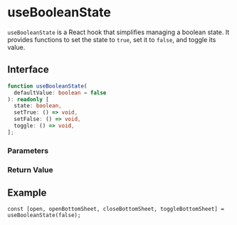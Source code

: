 # useBooleanState

`useBooleanState` is a React hook that simplifies managing a boolean state. It provides functions to set the state to `true`, set it to `false`, and toggle its value.

## Interface

```ts
function useBooleanState(
  defaultValue: boolean = false
): readonly [
  state: boolean,
  setTrue: () => void,
  setFalse: () => void,
  toggle: () => void,
];
```

### Parameters

<Interface
  name="defaultValue"
  type="boolean"
  description="The initial value of the state. Defaults to <code>false</code>."
/>

### Return Value

<Interface
  name=""
  type="readonly [state: boolean, setTrue: () => void, setFalse: () => void, toggle: () => void]"
  description="tuple containing:"
  :nested="[
    {
      name: 'state',
      type: 'boolean',
      required: false,
      description: 'The current state value.',
    },
    {
      name: 'setTrue',
      type: '() => void',
      required: false,
      description: 'A function to set the state to <code>true</code>.',
    },
    {
      name: 'setFalse',
      type: '() => void',
      required: false,
      description: 'A function to set the state to <code>false</code>.',
    },
    {
      name: 'toggle',
      type: '() => void',
      required: false,
      description: 'A function to toggle the state.',
    },
  ]"
/>

## Example

```tsx
const [open, openBottomSheet, closeBottomSheet, toggleBottomSheet] = useBooleanState(false);
```
